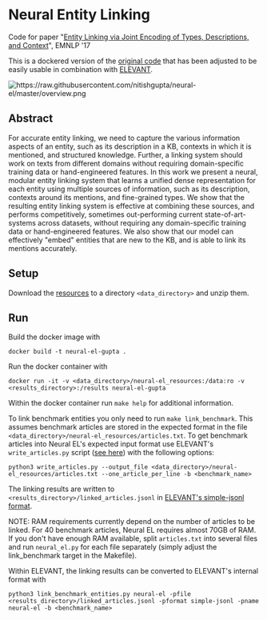 Neural Entity Linking
=====================
Code for paper
"[Entity Linking via Joint Encoding of Types, Descriptions, and Context](http://cogcomp.org/page/publication_view/817)",
 EMNLP '17

This is a dockered version of the [original code](https://github.com/nitishgupta/neural-el) that has been adjusted to
 be easily usable in combination with [ELEVANT](https://github.com/ad-freiburg/elevant).

<img src="https://raw.githubusercontent.com/nitishgupta/neural-el/master/overview.png" alt="https://raw.githubusercontent.com/nitishgupta/neural-el/master/overview.png">

## Abstract
For accurate entity linking, we need to capture the various information aspects of an entity, such as its description
 in a KB, contexts in which it is mentioned, and structured knowledge. Further, a linking system should work on texts
 from different domains without requiring domain-specific training data or hand-engineered features.
In this work we present a neural, modular entity linking system that learns a unified dense representation for each
 entity using multiple sources of information, such as its description, contexts around its mentions, and
 fine-grained types. We show that the resulting entity linking system is effective at combining these sources, and
 performs competitively, sometimes out-performing current state-of-art-systems across datasets, without requiring any
 domain-specific training data or hand-engineered features. We also show that our model can effectively "embed"
 entities that are new to the KB, and is able to link its mentions accurately.

## Setup
Download the [resources](https://drive.google.com/open?id=0Bz-t37BfgoTuSEtXOTI1SEF3VnM) to a directory
 `<data_directory>` and unzip them.

## Run
Build the docker image with

    docker build -t neural-el-gupta .

Run the docker container with

    docker run -it -v <data_directory>/neural-el_resources:/data:ro -v <results_directory>:/results neural-el-gupta

Within the docker container run `make help` for additional information.

To link benchmark entities you only need to run `make link_benchmark`. This assumes benchmark articles are stored in
 the expected format in the file `<data_directory>/neural-el_resources/articles.txt`.
 To get benchmark articles into Neural EL's expected input format use ELEVANT's `write_articles.py` script
 ([see here](https://github.com/ad-freiburg/elevant/blob/master/write_articles.py)) with the
  following options:

    python3 write_articles.py --output_file <data_directory>/neural-el_resources/articles.txt --one_article_per_line -b <benchmark_name>

The linking results are written to `<results_directory>/linked_articles.jsonl` in
[ELEVANT's simple-jsonl format](https://github.com/ad-freiburg/elevant/blob/master/docs/link_benchmark_articles.md#linking-results-in-a-simple-jsonl-format).

NOTE: RAM requirements currently depend on the number of articles to be linked. For 40 benchmark articles, Neural EL
 requires almost 70GB of RAM. If you don't have enough RAM available, split `articles.txt` into several files and run
 `neural_el.py` for each file separately (simply adjust the link_benchmark target in the Makefile).

Within ELEVANT, the linking results can be converted to ELEVANT's internal format with

    python3 link_benchmark_entities.py neural-el -pfile <results_directory>/linked_articles.jsonl -pformat simple-jsonl -pname neural-el -b <benchmark_name>
